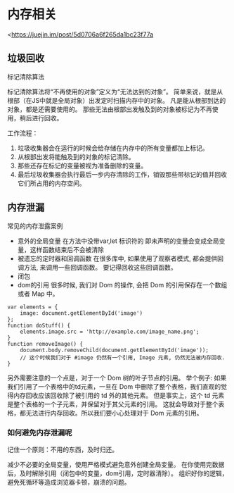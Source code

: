 # 内存相关

<https://juejin.im/post/5d0706a6f265da1bc23f77a

## 垃圾回收

标记清除算法

标记清除算法将“不再使用的对象”定义为“无法达到的对象”。 简单来说，就是从根部（在JS中就是全局对象）出发定时扫描内存中的对象。 凡是能从根部到达的对象，都是还需要使用的。 那些无法由根部出发触及到的对象被标记为不再使用，稍后进行回收。

工作流程：

1. 垃圾收集器会在运行的时候会给存储在内存中的所有变量都加上标记。
2. 从根部出发将能触及到的对象的标记清除。
3. 那些还存在标记的变量被视为准备删除的变量。
4. 最后垃圾收集器会执行最后一步内存清除的工作，销毁那些带标记的值并回收它们所占用的内存空间。

## 内存泄漏

常见的内存泄露案例

* 意外的全局变量
在方法中没带var,let 标识符的 即未声明的变量会变成全局变量，这样函数结束后不会被清除
* 被遗忘的定时器和回调函数
在很多库中, 如果使用了观察者模式, 都会提供回调方法, 来调用一些回调函数。 要记得回收这些回调函数。
* 闭包
* dom的引用
很多时候, 我们对 Dom 的操作, 会把 Dom 的引用保存在一个数组或者 Map 中。

``` // dom
var elements = {
    image: document.getElementById('image')
};
function doStuff() {
    elements.image.src = 'http://example.com/image_name.png';
}
function removeImage() {
    document.body.removeChild(document.getElementById('image'));
    // 这个时候我们对于 #image 仍然有一个引用, Image 元素, 仍然无法被内存回收.
}
```

另外需要注意的一个点是，对于一个 Dom 树的叶子节点的引用。
举个例子: 如果我们引用了一个表格中的td元素，一旦在 Dom 中删除了整个表格，我们直观的觉得内存回收应该回收除了被引用的 td 外的其他元素。
但是事实上，这个 td 元素是整个表格的一个子元素，并保留对于其父元素的引用。
这就会导致对于整个表格，都无法进行内存回收。所以我们要小心处理对于 Dom 元素的引用。

### 如何避免内存泄漏呢

记住一个原则：不用的东西，及时归还。

减少不必要的全局变量，使用严格模式避免意外创建全局变量。
在你使用完数据后，及时解除引用（闭包中的变量，dom引用，定时器清除）。
组织好你的逻辑，避免死循环等造成浏览器卡顿，崩溃的问题。
